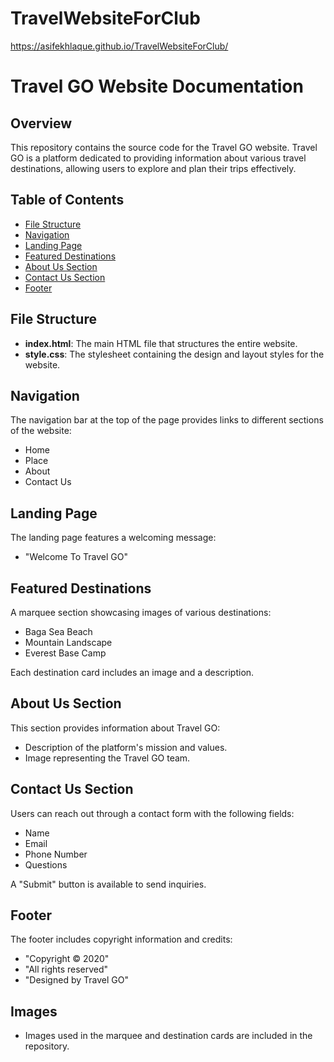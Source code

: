 # TravelWebsiteForClub
https://asifekhlaque.github.io/TravelWebsiteForClub/
# Travel GO Website Documentation

## Overview
This repository contains the source code for the Travel GO website. Travel GO is a platform dedicated to providing information about various travel destinations, allowing users to explore and plan their trips effectively.

## Table of Contents
- [File Structure](#file-structure)
- [Navigation](#navigation)
- [Landing Page](#landing-page)
- [Featured Destinations](#featured-destinations)
- [About Us Section](#about-us-section)
- [Contact Us Section](#contact-us-section)
- [Footer](#footer)

## File Structure
- **index.html**: The main HTML file that structures the entire website.
- **style.css**: The stylesheet containing the design and layout styles for the website.

## Navigation
The navigation bar at the top of the page provides links to different sections of the website:
- Home
- Place
- About
- Contact Us

## Landing Page
The landing page features a welcoming message:
- "Welcome To Travel GO"

## Featured Destinations
A marquee section showcasing images of various destinations:
- Baga Sea Beach
- Mountain Landscape
- Everest Base Camp

Each destination card includes an image and a description.

## About Us Section
This section provides information about Travel GO:
- Description of the platform's mission and values.
- Image representing the Travel GO team.

## Contact Us Section
Users can reach out through a contact form with the following fields:
- Name
- Email
- Phone Number
- Questions

A "Submit" button is available to send inquiries.

## Footer
The footer includes copyright information and credits:
- "Copyright &copy; 2020"
- "All rights reserved"
- "Designed by Travel GO"

## Images
- Images used in the marquee and destination cards are included in the repository.
